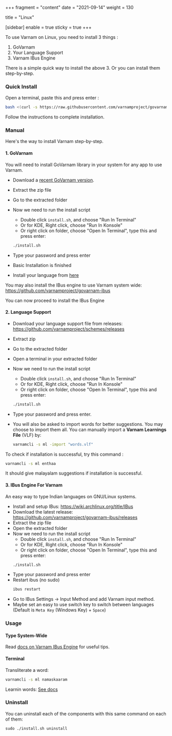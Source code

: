 +++
fragment = "content"
date = "2021-09-14"
weight = 130

title = "Linux"

[sidebar]
  enable = true
  sticky = true
+++

To use Varnam on Linux, you need to install 3 things :

1. GoVarnam
2. Your Language Support
3. Varnam IBus Engine

There is a simple quick way to install the above 3. Or you can install them step-by-step.

### Quick Install

Open a terminal, paste this and press enter :

```bash
bash <(curl -s https://raw.githubusercontent.com/varnamproject/govarnam/master/quick-installer.sh)
```

Follow the instructions to complete installation.

### Manual

Here's the way to install Varnam step-by-step.

#### 1. GoVarnam

You will need to install GoVarnam library in your system for any app to use Varnam.

* Download a [recent GoVarnam version](https://github.com/varnamproject/govarnam/releases).
* Extract the zip file
* Go to the extracted folder
* Now we need to run the install script
  * Double click `install.sh`, and choose "Run In Terminal"
  * Or for KDE, Right click, choose "Run In Konsole"
  * Or right click on folder, choose "Open In Terminal", type this and press enter:
  ```bash
  ./install.sh
  ```
* Type your password and press enter
* Basic Installation is finished

* Install your language from [here](https://github.com/varnamproject/schemes)

You may also install the IBus engine to use Varnam system wide: https://github.com/varnamproject/govarnam-ibus

You can now proceed to install the IBus Engine

#### 2. Language Support

* Download your language support file from releases: https://github.com/varnamproject/schemes/releases
* Extract zip
* Go to the extracted folder

* Open a terminal in your extracted folder
* Now we need to run the install script
  * Double click `install.sh`, and choose "Run In Terminal"
  * Or for KDE, Right click, choose "Run In Konsole"
  * Or right click on folder, choose "Open In Terminal", type this and press enter:
  ```bash
  ./install.sh
  ```
* Type your password and press enter.
* You will also be asked to import words for better suggestions. You may choose to import them all. You can manually import a **Varnam Learnings File** (VLF) by:
  ```bash
  varnamcli -s ml -import "words.vlf"
  ```

To check if installation is successful, try this command :
```bash
varnamcli -s ml enthaa
```
It should give malayalam suggestions if installation is successful.

#### 3. IBus Engine For Varnam

An easy way to type Indian languages on GNU/Linux systems.

* Install and setup IBus: https://wiki.archlinux.org/title/IBus
* Download the latest release: https://github.com/varnamproject/govarnam-ibus/releases
* Extract the zip file
* Open the extracted folder
* Now we need to run the install script
  * Double click `install.sh`, and choose "Run In Terminal"
  * Or for KDE, Right click, choose "Run In Konsole"
  * Or right click on folder, choose "Open In Terminal", type this and press enter:
  ```bash
  ./install.sh
  ```
* Type your password and press enter
* Restart ibus (no sudo)
  ```bash
  ibus restart
  ```
* Go to IBus Settings -> Input Method and add Varnam input method.
* Maybe set an easy to use switch key to switch between languages (Default is `Meta Key` (Windows Key) + `Space`)

### Usage

#### Type System-Wide

Read [docs on Varnam IBus Engine](/docs/varnam-ibus-engine) for useful tips.

#### Terminal

Transliterate a word:
```bash
varnamcli -s ml namaskaaram
```

Learnin words: [See docs](/docs/learning)

### Uninstall

You can uninstall each of the components with this same command on each of them:

```
sudo ./install.sh uninstall
```